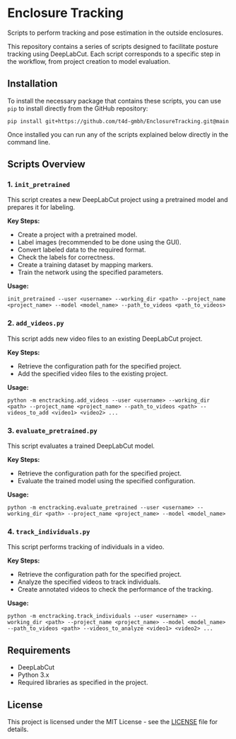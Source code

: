 # Enclosure Tracking

Scripts to perform tracking and pose estimation in the outside enclosures.

This repository contains a series of scripts designed to facilitate posture tracking using DeepLabCut.
Each script corresponds to a specific step in the workflow, from project creation to model evaluation.

## Installation

To install the necessary package that contains these scripts, you can use `pip` to install directly from the GitHub repository:

```
pip install git+https://github.com/t4d-gmbh/EnclosureTracking.git@main
```

Once installed you can run any of the scripts explained below directly in the command line.

## Scripts Overview

### 1. `init_pretrained`
This script creates a new DeepLabCut project using a pretrained model and prepares it for labeling.

**Key Steps:**
- Create a project with a pretrained model.
- Label images (recommended to be done using the GUI).
- Convert labeled data to the required format.
- Check the labels for correctness.
- Create a training dataset by mapping markers.
- Train the network using the specified parameters.

**Usage:**
```
init_pretrained --user <username> --working_dir <path> --project_name <project_name> --model <model_name> --path_to_videos <path_to_videos>
```

### 2. `add_videos.py`
This script adds new video files to an existing DeepLabCut project.

**Key Steps:**
- Retrieve the configuration path for the specified project.
- Add the specified video files to the existing project.

**Usage:**
```
python -m enctracking.add_videos --user <username> --working_dir <path> --project_name <project_name> --path_to_videos <path> --videos_to_add <video1> <video2> ...
```

### 3. `evaluate_pretrained.py`
This script evaluates a trained DeepLabCut model.

**Key Steps:**
- Retrieve the configuration path for the specified project.
- Evaluate the trained model using the specified configuration.

**Usage:**
```
python -m enctracking.evaluate_pretrained --user <username> --working_dir <path> --project_name <project_name> --model <model_name>
```

### 4. `track_individuals.py`
This script performs tracking of individuals in a video.

**Key Steps:**
- Retrieve the configuration path for the specified project.
- Analyze the specified videos to track individuals.
- Create annotated videos to check the performance of the tracking.

**Usage:**
```
python -m enctracking.track_individuals --user <username> --working_dir <path> --project_name <project_name> --model <model_name> --path_to_videos <path> --videos_to_analyze <video1> <video2> ...
```

## Requirements
- DeepLabCut
- Python 3.x
- Required libraries as specified in the project.

## License
This project is licensed under the MIT License - see the [LICENSE](LICENSE) file for details.
